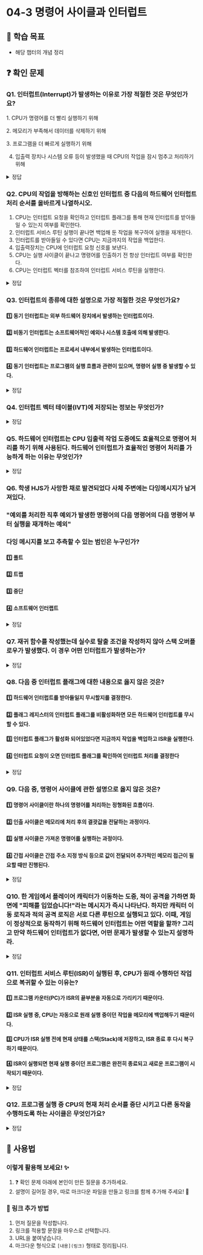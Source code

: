 # 04-3 명령어 사이클과 인터럽트

## 📌 학습 목표
- 해당 챕터의 개념 정리

## ❓ 확인 문제
### Q1. 인터럽트(Interrupt)가 발생하는 이유로 가장 적절한 것은 무엇인가요?

1️. CPU가 명령어를 더 빨리 실행하기 위해

2️. 메모리가 부족해서 데이터를 삭제하기 위해

3️. 프로그램을 더 빠르게 실행하기 위해

4. 입출력 장치나 시스템 오류 등이 발생했을 때 CPU의 작업을 잠시 멈추고 처리하기 위해

<details>
<summary>정답</summary>

- **4️. 입출력 장치나 시스템 오류 등이 발생했을 때 CPU의 작업을 잠시 멈추고 처리하기 위해.**   
  - 입출력 장치의 요청, 키보드 입력, 소프트웨어 예외(예: 0으로 나누기 오류) 등이 발생하면 CPU는 현재 작업을 중단하고, 해당 요청을 우선 처리합니다
  - 예를 들어, 프린터가 인쇄를 완료하면 CPU는 인터럽트를 받아 다음 인쇄 작업을 시작합니다.

**[해설]**

- **인터럽트(Interrupt)**
	- CPU가 특정 작업을 수행 중일 때 긴급한 사건이 발생하면 현재 작업을 멈추고 먼저 처리하도록 하는 기능



- **1.  CPU가 명령어를 더 빨리 실행하기 위해**   
  - 인터럽트는 메모리 공간을 확보하는 기능 X
  - 메모리가 부족할 경우, 컴퓨터는 다른 방법으로 공간을 확보하지만, 이 과정에서 인터럽트가 꼭 필요한 것은 아닙니다.


- **2. 메모리가 부족해서 데이터를 삭제하기 위해**   
  - 메모리 부족은 일반적으로 가상 메모리 기법(Paging, Swapping)으로 해결됩니다.
  - 인터럽트는 메모리 관리와 직접적인 연관이 없습니다
  

- **3. 프로그램을 더 빠르게 실행하기 위해** 
  - 오히려 인터럽트가 많아지면 프로그램 실행 속도가 느려질 수 있습니다.
  - 인터럽트는 긴급한 이벤트를 먼저 처리하는 기능이지, CPU 속도를 증가시키는 기능이 아닙니다.
  
---

</details>

### Q2. CPU의 작업을 방해하는 신호인 인터럽트 중 다음의 하드웨어 인터럽트 처리 순서를 올바르게 나열하시오.

1. CPU는 인터럽트 요청을 확인하고 인터럽트 플래그를 통해 현재 인터럽트를 받아들일 수 있는지 여부를 확인한다.
2. 인터럽트 서비스 루틴 실행이 끝나면 백업해 둔 작업을 복구하여 실행을 재개한다. 
3. 인터럽트를 받아들일 수 있다면 CPU는 지금까지의 작업을 백업한다.
4. 입출력장치는 CPU에 인터럽트 요청 신호를 보낸다.
5. CPU는 실행 사이클이 끝나고 명령어를 인출하기 전 항상 인터럽트 여부를 확인한다.
6. CPU는 인터럽트 벡터를 참조하여 인터럽트 서비스 루틴을 실행한다.

<details>
<summary>정답</summary>

(4) -> (5) -> (1) -> (3) -> (6) -> (2)

**[해설]**

인터럽트(Interrupt)는 **CPU가 실행 중인 작업을 일시적으로 중단하고, 특정 이벤트(예: 입출력 완료, 타이머 이벤트, 오류 발생 등)를 처리하기 위해 실행되는 메커니즘**이다.  
인터럽트는 **동기 인터럽트**와 **비동기 인터럽트(하드웨어 인터럽트)**로 나뉘며, 이 문제에서는 **하드웨어 인터럽트의 처리 과정**을 다룬다.  

---

### **🔹 인터럽트 처리 과정 상세 설명**  

1️⃣ **(4) 입출력장치는 CPU에 인터럽트 요청 신호를 보낸다.**  
   - 키보드 입력, 디스크 입출력, 네트워크 이벤트 등 **외부 장치(입출력 장치)가 CPU에 인터럽트 요청(Interrupt Request, IRQ) 신호를 보낸다.**  
   - 이 신호는 **인터럽트 컨트롤러**를 통해 CPU에 전달된다.  

2️⃣ **(5) CPU는 실행 사이클이 끝나고 명령어를 인출하기 전 항상 인터럽트 여부를 확인한다.**  
   - CPU는 **명령어 실행이 끝난 후** 새로운 명령어를 가져오기 전에 **인터럽트 요청이 있는지 확인**한다.  
   - 만약 인터럽트가 있다면, 현재 실행 중인 프로세스를 일시 중단하고 인터럽트를 처리한다.  

3️⃣ **(1) CPU는 인터럽트 요청을 확인하고 인터럽트 플래그를 통해 현재 인터럽트를 받아들일 수 있는지 여부를 확인한다.**  
   - CPU는 **인터럽트 가능 여부(플래그 상태)와 인터럽트 우선순위(다른 인터럽트와의 비교)**를 확인한다.  
   - 만약 현재 인터럽트를 처리할 수 없다면, 요청을 보류하고 기존 작업을 계속 진행한다.  

4️⃣ **(3) 인터럽트를 받아들일 수 있다면 CPU는 지금까지의 작업을 백업한다.**  
   - 현재 실행 중이던 명령어의 **레지스터 값, 프로그램 카운터(PC), 플래그 레지스터** 등을 **스택(Stack)에 저장하여 나중에 복구할 수 있도록 한다.**  
   - 이렇게 하면 인터럽트 처리가 끝난 후 원래 작업으로 복귀할 수 있다.  

5️⃣ **(6) CPU는 인터럽트 벡터를 참조하여 인터럽트 서비스 루틴을 실행한다.**  
   - CPU는 **인터럽트 벡터 테이블(Interrupt Vector Table, IVT)을 참조하여 해당 인터럽트에 맞는 인터럽트 서비스 루틴(ISR, Interrupt Service Routine)을 실행한다.**  
   - ISR은 **해당 인터럽트 요청을 처리하는 코드(예: 키보드 입력 처리, 네트워크 패킷 수신 처리 등)이다.**  

6️⃣ **(2) 인터럽트 서비스 루틴 실행이 끝나면 백업해 둔 작업을 복구하여 실행을 재개한다.**  
   - 인터럽트 처리가 완료되면, **스택에 저장해 둔 레지스터와 프로그램 카운터(PC) 값을 복원하여 원래 실행하던 프로그램으로 돌아간다.**  
   - 이후 CPU는 중단되었던 작업을 다시 수행한다.  

  ---

</details>

### Q3. 인터럽트의 종류에 대한 설명으로 가장 적절한 것은 무엇인가요?  


#### 1️⃣ 동기 인터럽트는 외부 하드웨어 장치에서 발생하는 인터럽트이다.  
#### 2️⃣ 비동기 인터럽트는 소프트웨어적인 예외나 시스템 호출에 의해 발생한다.  
#### 3️⃣ 하드웨어 인터럽트는 프로세서 내부에서 발생하는 인터럽트이다.  
#### 4️⃣ 동기 인터럽트는 프로그램의 실행 흐름과 관련이 있으며, 명령어 실행 중 발생할 수 있다.  

<details>
<summary>정답</summary>

- #### 4️⃣ 동기 인터럽트는 프로그램의 실행 흐름과 관련이 있으며, 명령어 실행 중 발생할 수 있다. 
  - 동기 인터럽트는 프로그램 실행 중 발생하는 예외나 시스템 호출 등의 원인으로 발생합니다.  
#### 소프트웨어 인터럽트 
- **소프트웨어에서 실행 중 발생**하는 인터럽트.
- **예:**  
  - `System Call`= 운영체제의 기능을 사용하기 위한 요청
  - `Exception` = 예외 처리

---

### **인터럽트의 종류**  
인터럽트는 크게 **동기 인터럽트**와 **비동기 인터럽트**로 구분됩니다.  

#### **1️⃣ 동기 인터럽트 **
- 프로그램의 **명령어 실행 중 발생**하는 인터럽트로, 실행 흐름과 관련이 있음.
- **발생 원인:**  
  - 0으로 나누기
  - 잘못된 메모리 접근 
  - 시스템 호출  

#### **2️⃣ 비동기 인터럽트 **
- 프로그램의 실행과는 **독립적으로 발생**하는 인터럽트.
- **발생 원인:**  
  - 키보드 입력 (`Keyboard Interrupt`)  
  - 네트워크 패킷 도착  
  - 타이머 인터럽트 (`Timer Interrupt`)  

#### **3️⃣ 하드웨어 인터럽트 **
- **외부 장치**에서 발생하며, 비동기 인터럽트에 해당함.


---

### **자바의 인터럽트 **
- `interrupt()`  
> - **작업이 오래 걸리는 스레드**를 안전하게 종료해야 할 때 활용
> - 무한 루프를 실행 중인 스레드를 종료할 때 사용
- `isInterrupted()`
> - 스레드가 중단 요청을 받았는지 확인
> - **여러 번 인터럽트를 확인**해야 하는 반복 작업 시 사용
- `Thread.interrupted()`
> - 현재 실행 중인 스레드가 인터럽트를 받았는지 확인하고, 즉시 플래그를 초기화
> - **한 번만 인터럽트를 체크**해야 하는 경우 사용
> - 인터럽트 플래그를 **초기화**


---

</details>


### Q4. 인터럽트 벡터 테이블(IVT)에 저장되는 정보는 무엇인가?

<details>
<summary>정답</summary>

 인터럽트 벡터 테이블(IVT, Interrupt Vector Table)에는 **각 인터럽트 번호(Interrupt Number)** 와 해당 인터럽트를 처리할 ISR(인터럽트 서비스 루틴)의 주소가 저장되어 있다.<br>
CPU는 인터럽트가 발생하면 인터럽트 벡터 테이블을 참조하여 ISR의 주소를 찾아 실행한다.

</details>

### Q5. 하드웨어 인터럽트는 CPU 입출력 작업 도중에도 효율적으로 명령어 처리를 하기 위해 사용된다. 하드웨어 인터럽트가 효율적인 명령어 처리를 가능하게 하는 이유는 무엇인가?

<details>
<summary>정답</summary>

- 만약 하드웨어 인터럽트를 사용하지 않는다면, CPU가 하드웨어에 명령한 작업 완료 여부를 확인하기 위한 주기적인 비용이 필요하다. 이는 CPU의 작업을 방해하는 CPU 사이클 낭비 요소로 볼 수 있다.

- 하지만 하드웨어 인터럽트를 이용하면 CPU가 주기적으로 완료 여부를 확인하지 않고,  작업 완료 시 입력 알림 즉 인터럽트를 받아 그전까지 다른 작업을 처리할 수 있다.

- 이러한 이유로 하드웨어 인터럽트를 사용하면 그렇지 않은 경우와 비교했을 때, 효율적인 명령어 처리가 가능하게 된다.

---

</details>

### Q6. 학생 HJS가 사망한 채로 발견되었다 사체 주변에는 다잉메시지가 남겨져있다.
### "예외를 처리한 직후 예외가 발생한 명령어의 다음 명령어의 다음 명령어 부터 실행을 재개하는 예외"
### 다잉 메시지를 보고 추측할 수 있는 범인은 누구인가?  


#### 1️⃣ 폴트 
#### 2️⃣ 트랩  
#### 3️⃣ 중단  
#### 4️⃣ 소프트웨어 인터랩트  

<details>
<summary>정답</summary>

- #### 2️⃣ 트랩 
  - 트랩은 예외를 처리한 직후 예외가 발생한 명령어의 다음 명령어의 다음 명령어 부터 실행을 재개하는 예외이다.  
  - 교재에서는 디버깅이이 대표적인 트랩의 예라고 합니다. 

**[해설]**

- **1  폴트는 예외를 처리한 직후 예외가 발생한 명령어부터 실행을 재개하는 예외.**  ❌ 
  -  명령어를 실행시키기 위해 보조 기억장치에 데이터를 자져와야 하는 상황을 예로 들고 있습니다. 

- **3  중단은 CPU가 실행 중인 프로그램을 강제로 중단 시킬 수 밖에 없는 심각한 오류를 발견했을 때 발생하는 예외외.**  ❌ 
 
  
- **4  소프트웨어 인터럽트는 시스템 호출이 발생할 때만 나타난다.**  ❌ 
  - 자세한 내용은 9장에서 설명한다고 교재에 서술. 
  
---

</details>

### Q7. 재귀 함수를 작성했는데 실수로 탈출 조건을 작성하지 않아 스택 오버플로우가 발생했다. 이 경우 어떤 인터럽트가 발생하는가?

<details>
<summary>정답</summary>

<h4>동기 인터럽트 중 중단이 발생한다.</h4>

- 중단(Abort)
	- CPU가 강제로 끊어야만 하는 심각한 오류

- 스택 오버플로우는 스택 메모리를 초과하는 메모리 쓰기가 감지되면 CPU가 이를 보호 예외로 처리하고 복구가 불가능 한 경우 중단 발생

</details>

### Q8. 다음 중 인터럽트 플래그에 대한 내용으로 옳지 않은 것은?

#### 1️⃣ 하드웨어 인터럽트를 받아들일지 무시할지를 결정한다.
#### 2️⃣ 플래그 레지스터의 인터럽트 플래그를 비활성화하면 모든 하드웨어 인터럽트를 무시할 수 있다.
#### 3️⃣ 인터럽트 플래그가 활성화 되어있었다면 지금까지 작업을 백업하고 ISR을 실행한다.
#### 4️⃣ 인터럽트 요청이 오면 인터럽트 플래그를 확인하여 인터럽트 처리를 결정한다

<details>
<summary>정답</summary>

<h4>2️⃣ 플래그 레지스터의 인터럽트 플래그를 비활성화하면 모든 하드웨어 인터럽트를 무시할 수 있다.</h4>

- 인터럽트 플래그가 비활성화 되어있어도 하드웨어 고장 등으로 인한 우선 순위가 높은 인터럽트 요청 신호가 오면 인터럽트를 처리 해야 함.

</details>

### Q9. 다음 중, 명령어 사이클에 관한 설명으로 옳지 않은 것은?

#### 1️⃣ 명령어 사이클이란 하나의 명령어를 처리하는 정형화된 흐름이다.
#### 2️⃣ 인출 사이클은 메모리에 처리 후의 결괏값을 전달하는 과정이다.
#### 3️⃣ 실행 사이클은 가져온 명령어를 실행하는 과정이다.
#### 4️⃣ 간접 사이클은 간접 주소 지정 방식 등으로 값이 전달되어 추가적인 메모리 접근이 필요할 때만 진행된다.

<details>
<summary>정답</summary>

<h4>2️⃣ 인출 사이클은 메모리에 처리 후의 결괏값을 전달하는 과정이다.</h4>

- 인출 사이클은 메모리로 결괏값을 전달하는 과정이 아닌 메모리에서 CPU로 명령어를 가져오는 과정이다.

</details>

### Q10. 한 게임에서 플레이어 캐릭터가 이동하는 도중, 적이 공격을 가하면 화면에 "피해를 입었습니다!"라는 메시지가 즉시 나타난다. 하지만 캐릭터 이동 로직과 적의 공격 로직은 서로 다른 루틴으로 실행되고 있다. 이때, 게임이 정상적으로 동작하기 위해 하드웨어 인터럽트는 어떤 역할을 할까? 그리고 만약 하드웨어 인터럽트가 없다면, 어떤 문제가 발생할 수 있는지 설명하라.

<details>
<summary>정답</summary>

<h4>게임에서 하드웨어 인터럽트는 적의 공격 입력(예: 키보드 입력 등)이 발생하면 즉시 CPU가 해당 이벤트를 처리하도록 개입하는 역할을 한다.</h4>

- 캐릭터 이동 루틴이 실행되고 있을 때, 적이 공격하면 인터럽트 컨트롤러가 CPU에 신호를 보냄.
- CPU는 현재 실행 중이던 캐릭터 이동 루틴을 일시 중단하고, 적의 공격 처리 루틴(예: HP 감소, 피해 애니메이션, 메시지 출력 등)으로 즉시 전환함.
- 공격 처리가 끝난 후, CPU는 원래 수행하던 캐릭터 이동 루틴으로 복귀.

</details>

### Q11. 인터럽트 서비스 루틴(ISR)이 실행된 후, CPU가 원래 수행하던 작업으로 복귀할 수 있는 이유는?
#### 1️⃣ 프로그램 카운터(PC)가 ISR의 끝부분을 자동으로 가리키기 때문이다.
#### 2️⃣ ISR 실행 중, CPU는 자동으로 원래 실행 중이던 작업을 메모리에 백업해두기 때문이다.
#### 3️⃣ CPU가 ISR 실행 전에 현재 상태를 스택(Stack)에 저장하고, ISR 종료 후 다시 복구하기 때문이다.
#### 4️⃣ ISR이 실행되면 현재 실행 중이던 프로그램은 완전히 종료되고 새로운 프로그램이 시작되기 때문이다.

<details> <summary>정답</summary>

#### 3️⃣ CPU가 ISR 실행 전에 현재 상태를 스택(Stack)에 저장하고, ISR 종료 후 다시 복구하기 때문이다.

- 인터럽트가 발생하면 CPU는 현재 실행 중인 명령어의 주소(PC), 레지스터 값, 플래그 레지스터 상태 등을 스택에 저장함.
- ISR 실행 후, CPU는 스택에서 원래 상태를 복구하고 인터럽트가 발생하기 전 명령어 다음부터 실행을 재개함.
- 반면, 1번(PC 자동 복구)는 틀림 → PC는 인터럽트 처리 후 수동 복구됨.
- 2번(CPU가 자동 백업)는 틀림 → 백업은 스택을 통해 이루어짐.
- 4번(원래 프로그램이 종료됨)는 틀림 → ISR이 실행된 후 원래 작업을 계속 수행함.

</details>

### Q12. 프로그램 실행 중 CPU의 현재 처리 순서를 중단 시키고 다른 동작을 수행하도록 하는 사이클은 무엇인가요?

<details>
<summary>정답</summary>

#### 인터럽트 사이클(Interrupt Cycle)
- 인터럽트 요청이 발생했을 때, CPU는 원래 프로그램 수행 중단하고 요구된 인터럽트를 위한 서비스 프로그램 먼저 수행
- 인터럽트 서비스 루틴(ISR: Interrupt Service Routine): 인터럽트를 처리하기 위한 프로그램

---

</details>

## 📝 사용법  
### 이렇게 활용해 보세요! ✨  
1. ❓ 확인 문제 아래에 본인이 만든 질문을 추가하세요.  
2. 설명이 길어질 경우, 따로 마크다운 파일을 만들고 링크를 함께 추가해 주세요! 🔗  

### 🔗 링크 추가 방법  
1. 먼저 질문을 작성합니다.  
2. 링크를 적용할 문장을 마우스로 선택합니다.  
3. URL을 붙여넣습니다.  
4. 마크다운 형식으로 `[내용](링크)` 형태로 정리됩니다.  
